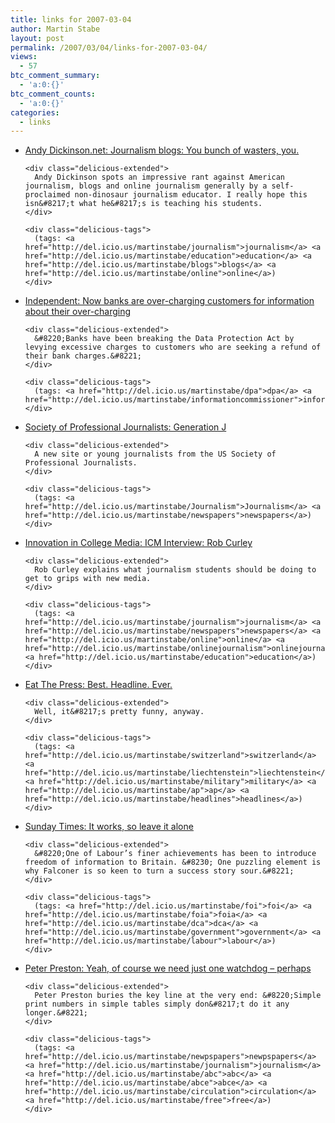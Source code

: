 ```yaml
---
title: links for 2007-03-04
author: Martin Stabe
layout: post
permalink: /2007/03/04/links-for-2007-03-04/
views:
  - 57
btc_comment_summary:
  - 'a:0:{}'
btc_comment_counts:
  - 'a:0:{}'
categories:
  - links
---
```

<ul class="delicious">
  <li>
    <div class="delicious-link">
      <a href="http://www.andydickinson.net/2007/03/02/journalism-blogs-you-bunch-of-wasters-you/">Andy Dickinson.net: Journalism blogs: You bunch of wasters, you.</a>
    </div>
    
    <div class="delicious-extended">
      Andy Dickinson spots an impressive rant against American journalism, blogs and online journalism generally by a self-proclaimed non-dinosaur journalism educator. I really hope this isn&#8217;t what he&#8217;s is teaching his students.
    </div>
    
    <div class="delicious-tags">
      (tags: <a href="http://del.icio.us/martinstabe/journalism">journalism</a> <a href="http://del.icio.us/martinstabe/education">education</a> <a href="http://del.icio.us/martinstabe/blogs">blogs</a> <a href="http://del.icio.us/martinstabe/online">online</a>)
    </div>
  </li>
  
  <li>
    <div class="delicious-link">
      <a href="http://news.independent.co.uk/business/news/article2323398.ece">Independent: Now banks are over-charging customers for information about their over-charging</a>
    </div>
    
    <div class="delicious-extended">
      &#8220;Banks have been breaking the Data Protection Act by levying excessive charges to customers who are seeking a refund of their bank charges.&#8221;
    </div>
    
    <div class="delicious-tags">
      (tags: <a href="http://del.icio.us/martinstabe/dpa">dpa</a> <a href="http://del.icio.us/martinstabe/informationcommissioner">informationcommissioner</a>)
    </div>
  </li>
  
  <li>
    <div class="delicious-link">
      <a href="http://www.spj.org/genj.asp">Society of Professional Journalists: Generation J</a>
    </div>
    
    <div class="delicious-extended">
      A new site or young journalists from the US Society of Professional Journalists.
    </div>
    
    <div class="delicious-tags">
      (tags: <a href="http://del.icio.us/martinstabe/Journalism">Journalism</a> <a href="http://del.icio.us/martinstabe/newspapers">newspapers</a>)
    </div>
  </li>
  
  <li>
    <div class="delicious-link">
      <a href="http://www.collegemediainnovation.org/blog/2007/03/02/icm-interview-rob-curley/">Innovation in College Media: ICM Interview: Rob Curley</a>
    </div>
    
    <div class="delicious-extended">
      Rob Curley explains what journalism students should be doing to get to grips with new media.
    </div>
    
    <div class="delicious-tags">
      (tags: <a href="http://del.icio.us/martinstabe/journalism">journalism</a> <a href="http://del.icio.us/martinstabe/newspapers">newspapers</a> <a href="http://del.icio.us/martinstabe/online">online</a> <a href="http://del.icio.us/martinstabe/onlinejournalism">onlinejournalism</a> <a href="http://del.icio.us/martinstabe/education">education</a>)
    </div>
  </li>
  
  <li>
    <div class="delicious-link">
      <a href="http://www.huffingtonpost.com/eat-the-press/2007/03/03/best-headline-ever_e_42540.html">Eat The Press: Best. Headline. Ever.</a>
    </div>
    
    <div class="delicious-extended">
      Well, it&#8217;s pretty funny, anyway.
    </div>
    
    <div class="delicious-tags">
      (tags: <a href="http://del.icio.us/martinstabe/switzerland">switzerland</a> <a href="http://del.icio.us/martinstabe/liechtenstein">liechtenstein</a> <a href="http://del.icio.us/martinstabe/military">military</a> <a href="http://del.icio.us/martinstabe/ap">ap</a> <a href="http://del.icio.us/martinstabe/headlines">headlines</a>)
    </div>
  </li>
  
  <li>
    <div class="delicious-link">
      <a href="http://www.timesonline.co.uk/tol/comment/leading_article/article1449380.ece">Sunday Times: It works, so leave it alone</a>
    </div>
    
    <div class="delicious-extended">
      &#8220;One of Labour’s finer achievements has been to introduce freedom of information to Britain. &#8230; One puzzling element is why Falconer is so keen to turn a success story sour.&#8221;
    </div>
    
    <div class="delicious-tags">
      (tags: <a href="http://del.icio.us/martinstabe/foi">foi</a> <a href="http://del.icio.us/martinstabe/foia">foia</a> <a href="http://del.icio.us/martinstabe/dca">dca</a> <a href="http://del.icio.us/martinstabe/government">government</a> <a href="http://del.icio.us/martinstabe/labour">labour</a>)
    </div>
  </li>
  
  <li>
    <div class="delicious-link">
      <a href="http://observer.guardian.co.uk/business/story/0,,2025851,00.html">Peter Preston: Yeah, of course we need just one watchdog &#8211; perhaps</a>
    </div>
    
    <div class="delicious-extended">
      Peter Preston buries the key line at the very end: &#8220;Simple print numbers in simple tables simply don&#8217;t do it any longer.&#8221;
    </div>
    
    <div class="delicious-tags">
      (tags: <a href="http://del.icio.us/martinstabe/newpspapers">newpspapers</a> <a href="http://del.icio.us/martinstabe/journalism">journalism</a> <a href="http://del.icio.us/martinstabe/abc">abc</a> <a href="http://del.icio.us/martinstabe/abce">abce</a> <a href="http://del.icio.us/martinstabe/circulation">circulation</a> <a href="http://del.icio.us/martinstabe/free">free</a>)
    </div>
  </li>
</ul>